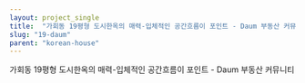 ```yaml
---
layout: project_single
title:  "가회동 19평형 도시한옥의 매력-입체적인 공간흐름이 포인트 - Daum 부동산 커뮤니티"
slug: "19-daum"
parent: "korean-house"
---
```

가회동 19평형 도시한옥의 매력-입체적인 공간흐름이 포인트 - Daum 부동산 커뮤니티